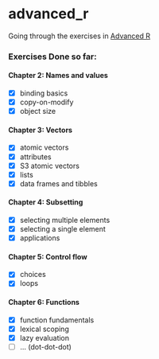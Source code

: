 # advanced_r
Going through the exercises in [Advanced R](https://adv-r.hadley.nz/index.html)

### Exercises Done so far:
#### Chapter 2: Names and values
- [x] binding basics
- [x] copy-on-modify
- [x] object size

#### Chapter 3: Vectors
- [x] atomic vectors
- [x] attributes
- [x] S3 atomic vectors
- [x] lists
- [x] data frames and tibbles

#### Chapter 4: Subsetting
- [x] selecting multiple elements
- [x] selecting a single element
- [x] applications

#### Chapter 5: Control flow
- [x] choices
- [x] loops

#### Chapter 6: Functions
- [x] function fundamentals
- [x] lexical scoping
- [x] lazy evaluation
- [ ] ... (dot-dot-dot)
